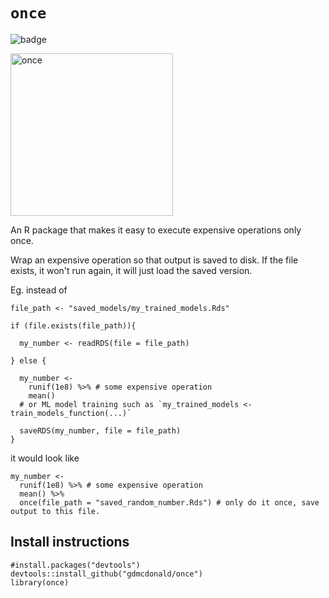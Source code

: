 # `once`

![badge](https://github.com/gdmcdonald/once/actions/workflows/r.yml/badge.svg)

<img width="260" alt="once" src="https://user-images.githubusercontent.com/20785842/187124151-f16587c9-bc87-4deb-8c75-7943a2126f14.png">

An R package that makes it easy to execute expensive operations only once.

Wrap an expensive operation so that output is saved to disk. If the file exists, it won't run again, it will just load the saved version. 

Eg. instead of 

```{r}
file_path <- "saved_models/my_trained_models.Rds"

if (file.exists(file_path)){

  my_number <- readRDS(file = file_path)

} else {

  my_number <-
    runif(1e8) %>% # some expensive operation
    mean()
  # or ML model training such as `my_trained_models <- train_models_function(...)`
  
  saveRDS(my_number, file = file_path)
}
```

it would look like

```{r}
my_number <-
  runif(1e8) %>% # some expensive operation
  mean() %>%
  once(file_path = "saved_random_number.Rds") # only do it once, save output to this file.
```

## Install instructions

```{r}
#install.packages("devtools")
devtools::install_github("gdmcdonald/once")
library(once)
```
